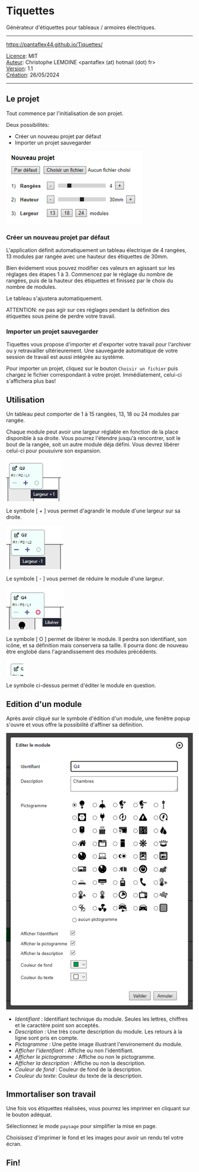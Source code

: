 # Tiquettes

Générateur d'étiquettes pour tableaux / armoires électriques.

---

https://pantaflex44.github.io/Tiquettes/


<u>Licence</u>: MIT<br />
<u>Auteur</u>: Christophe LEMOINE <pantaflex (at) hotmail (dot) fr><br />
<u>Version</u>: 1.1<br />
<u>Création</u>: 26/05/2024<br />

---

## Le projet

Tout commence par l'initialisation de son projet.

Deux possibilités:

- Créer un nouveau projet par défaut
- Importer un projet sauvegarder


![Nouveau projet](_new_project.png)

### Créer un nouveau projet par défaut

L'application définit automatiquement un tableau électrique de 4 rangées, 13 modules par rangée avec une hauteur des étiquettes de 30mm.

Bien évidement vous pouvez modifier ces valeurs en agissant sur les réglages des étapes 1 à 3. Commencez par le réglage du nombre de rangées, puis de la hauteur des étiquettes et finissez par le choix du nombre de modules.

Le tableau s'ajustera automatiquement.

ATTENTION: ne pas agir sur ces réglages pendant la définition des étiquettes sous peine de perdre votre travail.

### Importer un projet sauvegarder

Tiquettes vous propose d'importer et d'exporter votre travail pour l'archiver ou y retravailler ultérieurement. Une sauvegarde automatique de votre session de travail est aussi intégrée au système.

Pour importer un projet, cliquez sur le bouton ```Choisir un fichier``` puis chargez le fichier correspondant à votre projet. Immédiatement, celui-ci s'affichera plus bas!

## Utilisation

Un tableau peut comporter de 1 à 15 rangées, 13, 18 ou 24 modules par rangée.

Chaque module peut avoir une largeur réglable en fonction de la place disponible à sa droite. Vous pourrez l'étendre jusqu'à rencontrer, soit le bout de la rangée, soit un autre module déja défini. Vous devrez libérer celui-ci pour pousuivre son expansion.

![Agrandir](_grow.png)

Le symbole [ + ] vous permet d'agrandir le module d'une largeur sur sa droite.

![Réduire](_shrink.png)

Le symbole [ - ] vous permet de réduire le module d'une largeur.

![Libérer](_free.png)

Le symbole [ O ] permet de libérer le module. Il perdra son identifiant, son icône, et sa définition mais conservera sa taille. Il pourra donc de nouveau être englobé dans l'agrandissement des modules précédents.

![Editer](_edit.png)

Le symbole ci-dessus permet d'éditer le module en question.

## Edition d'un module

Après avoir cliqué sur le symbole d'édition d'un module, une fenêtre popup s'ouvre et vous offre la possibilité d'affiner sa définition.

![Edition d'un module](_popup.png)

- *Identifiant* : Identifiant technique du module. Seules les lettres, chiffres et le caractère point son acceptés.
- *Description* : Une très courte description du module. Les retours à la ligne sont pris en compte.
- *Pictogramme* : Une petite image illustrant l'environement du module.
- *Afficher l'identifiant* : Affiche ou non l'identifiant.
- *Afficher le pictogramme* : Affiche ou non le pictogramme.
- *Afficher la description* : Affiche ou non la description.
- *Couleur de fond* : Couleur de fond de la description.
- *Couleur du texte*: Couleur du texte de la description.

## Immortaliser son travail

Une fois vos étiquettes réalisées, vous pourrez les imprimer en cliquant sur le bouton adéquat.

Sélectionnez le mode ```paysage``` pour simplifier la mise en page.

Choisissez d'imprimer le fond et les images pour avoir un rendu tel votre écran.

## Fin!